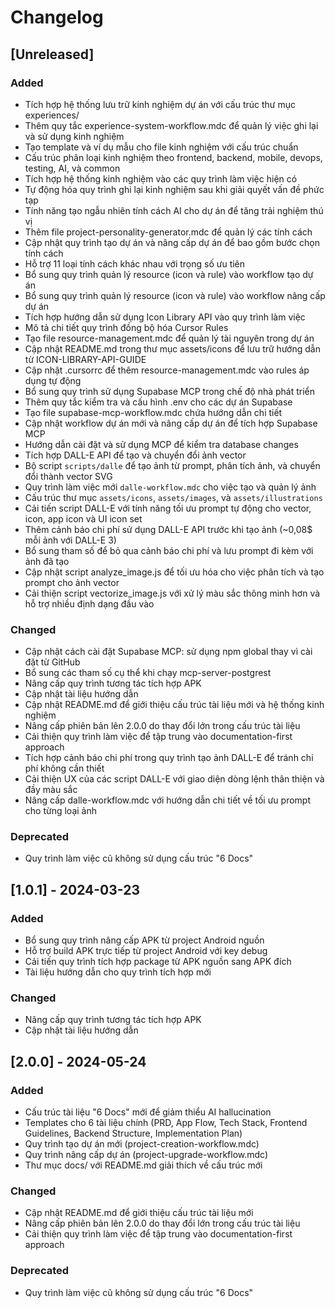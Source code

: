 # Changelog

## [Unreleased]

### Added

- Tích hợp hệ thống lưu trữ kinh nghiệm dự án với cấu trúc thư mục experiences/
- Thêm quy tắc experience-system-workflow.mdc để quản lý việc ghi lại và sử dụng kinh nghiệm
- Tạo template và ví dụ mẫu cho file kinh nghiệm với cấu trúc chuẩn
- Cấu trúc phân loại kinh nghiệm theo frontend, backend, mobile, devops, testing, AI, và common
- Tích hợp hệ thống kinh nghiệm vào các quy trình làm việc hiện có
- Tự động hóa quy trình ghi lại kinh nghiệm sau khi giải quyết vấn đề phức tạp
- Tính năng tạo ngẫu nhiên tính cách AI cho dự án để tăng trải nghiệm thú vị
- Thêm file project-personality-generator.mdc để quản lý các tính cách
- Cập nhật quy trình tạo dự án và nâng cấp dự án để bao gồm bước chọn tính cách
- Hỗ trợ 11 loại tính cách khác nhau với trọng số ưu tiên
- Bổ sung quy trình quản lý resource (icon và rule) vào workflow tạo dự án
- Bổ sung quy trình quản lý resource (icon và rule) vào workflow nâng cấp dự án
- Tích hợp hướng dẫn sử dụng Icon Library API vào quy trình làm việc
- Mô tả chi tiết quy trình đồng bộ hóa Cursor Rules
- Tạo file resource-management.mdc để quản lý tài nguyên trong dự án
- Cập nhật README.md trong thư mục assets/icons để lưu trữ hướng dẫn từ ICON-LIBRARY-API-GUIDE
- Cập nhật .cursorrc để thêm resource-management.mdc vào rules áp dụng tự động
- Bổ sung quy trình sử dụng Supabase MCP trong chế độ nhà phát triển
- Thêm quy tắc kiểm tra và cấu hình .env cho các dự án Supabase
- Tạo file supabase-mcp-workflow.mdc chứa hướng dẫn chi tiết
- Cập nhật workflow dự án mới và nâng cấp dự án để tích hợp Supabase MCP
- Hướng dẫn cài đặt và sử dụng MCP để kiểm tra database changes
- Tích hợp DALL-E API để tạo và chuyển đổi ảnh vector
- Bộ script `scripts/dalle` để tạo ảnh từ prompt, phân tích ảnh, và chuyển đổi thành vector SVG
- Quy trình làm việc mới `dalle-workflow.mdc` cho việc tạo và quản lý ảnh
- Cấu trúc thư mục `assets/icons`, `assets/images`, và `assets/illustrations`
- Cải tiến script DALL-E với tính năng tối ưu prompt tự động cho vector, icon, app icon và UI icon set
- Thêm cảnh báo chi phí sử dụng DALL-E API trước khi tạo ảnh (~0,08$ mỗi ảnh với DALL-E 3)
- Bổ sung tham số để bỏ qua cảnh báo chi phí và lưu prompt đi kèm với ảnh đã tạo
- Cập nhật script analyze_image.js để tối ưu hóa cho việc phân tích và tạo prompt cho ảnh vector
- Cải thiện script vectorize_image.js với xử lý màu sắc thông minh hơn và hỗ trợ nhiều định dạng đầu vào

### Changed

- Cập nhật cách cài đặt Supabase MCP: sử dụng npm global thay vì cài đặt từ GitHub
- Bổ sung các tham số cụ thể khi chạy mcp-server-postgrest
- Nâng cấp quy trình tương tác tích hợp APK
- Cập nhật tài liệu hướng dẫn
- Cập nhật README.md để giới thiệu cấu trúc tài liệu mới và hệ thống kinh nghiệm
- Nâng cấp phiên bản lên 2.0.0 do thay đổi lớn trong cấu trúc tài liệu
- Cải thiện quy trình làm việc để tập trung vào documentation-first approach
- Tích hợp cảnh báo chi phí trong quy trình tạo ảnh DALL-E để tránh chi phí không cần thiết
- Cải thiện UX của các script DALL-E với giao diện dòng lệnh thân thiện và đầy màu sắc
- Nâng cấp dalle-workflow.mdc với hướng dẫn chi tiết về tối ưu prompt cho từng loại ảnh

### Deprecated

- Quy trình làm việc cũ không sử dụng cấu trúc "6 Docs"

## [1.0.1] - 2024-03-23

### Added

- Bổ sung quy trình nâng cấp APK từ project Android nguồn
- Hỗ trợ build APK trực tiếp từ project Android với key debug
- Cải tiến quy trình tích hợp package từ APK nguồn sang APK đích
- Tài liệu hướng dẫn cho quy trình tích hợp mới

### Changed

- Nâng cấp quy trình tương tác tích hợp APK
- Cập nhật tài liệu hướng dẫn

## [2.0.0] - 2024-05-24

### Added

- Cấu trúc tài liệu "6 Docs" mới để giảm thiểu AI hallucination
- Templates cho 6 tài liệu chính (PRD, App Flow, Tech Stack, Frontend Guidelines, Backend Structure, Implementation Plan)
- Quy trình tạo dự án mới (project-creation-workflow.mdc)
- Quy trình nâng cấp dự án (project-upgrade-workflow.mdc)
- Thư mục docs/ với README.md giải thích về cấu trúc mới

### Changed

- Cập nhật README.md để giới thiệu cấu trúc tài liệu mới
- Nâng cấp phiên bản lên 2.0.0 do thay đổi lớn trong cấu trúc tài liệu
- Cải thiện quy trình làm việc để tập trung vào documentation-first approach

### Deprecated

- Quy trình làm việc cũ không sử dụng cấu trúc "6 Docs"
